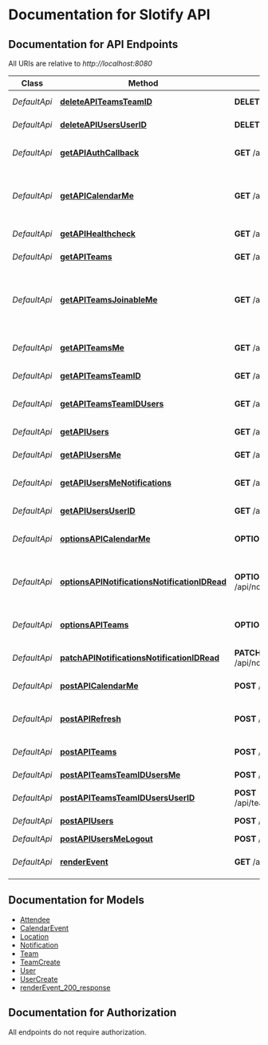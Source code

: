 # Documentation for Slotify API

<a name="documentation-for-api-endpoints"></a>
## Documentation for API Endpoints

All URIs are relative to *http://localhost:8080*

| Class | Method | HTTP request | Description |
|------------ | ------------- | ------------- | -------------|
| *DefaultApi* | [**deleteAPITeamsTeamID**](Apis/DefaultApi.md#deleteapiteamsteamid) | **DELETE** /api/teams/{teamID} | Delete a team by id. |
*DefaultApi* | [**deleteAPIUsersUserID**](Apis/DefaultApi.md#deleteapiusersuserid) | **DELETE** /api/users/{userID} | Delete a user by id. |
*DefaultApi* | [**getAPIAuthCallback**](Apis/DefaultApi.md#getapiauthcallback) | **GET** /api/auth/callback | Auth route for authorisation code flow. |
*DefaultApi* | [**getAPICalendarMe**](Apis/DefaultApi.md#getapicalendarme) | **GET** /api/calendar/me | Get a user's calendar events for a given time range. |
*DefaultApi* | [**getAPIHealthcheck**](Apis/DefaultApi.md#getapihealthcheck) | **GET** /api/healthcheck | Healthcheck route. |
*DefaultApi* | [**getAPITeams**](Apis/DefaultApi.md#getapiteams) | **GET** /api/teams | Get a team by query params. |
*DefaultApi* | [**getAPITeamsJoinableMe**](Apis/DefaultApi.md#getapiteamsjoinableme) | **GET** /api/teams/joinable/me | Get all joinable teams for a user excluding teams they are already a part of. |
*DefaultApi* | [**getAPITeamsMe**](Apis/DefaultApi.md#getapiteamsme) | **GET** /api/teams/me | Get all teams for current user. |
*DefaultApi* | [**getAPITeamsTeamID**](Apis/DefaultApi.md#getapiteamsteamid) | **GET** /api/teams/{teamID} | Get a team by id. |
*DefaultApi* | [**getAPITeamsTeamIDUsers**](Apis/DefaultApi.md#getapiteamsteamidusers) | **GET** /api/teams/{teamID}/users | Get all members of a team. |
*DefaultApi* | [**getAPIUsers**](Apis/DefaultApi.md#getapiusers) | **GET** /api/users | Get users by query params. |
*DefaultApi* | [**getAPIUsersMe**](Apis/DefaultApi.md#getapiusersme) | **GET** /api/users/me | Get current user's details. |
*DefaultApi* | [**getAPIUsersMeNotifications**](Apis/DefaultApi.md#getapiusersmenotifications) | **GET** /api/users/me/notifications | Get user's unread notifications. |
*DefaultApi* | [**getAPIUsersUserID**](Apis/DefaultApi.md#getapiusersuserid) | **GET** /api/users/{userID} | Get a user by id. |
*DefaultApi* | [**optionsAPICalendarMe**](Apis/DefaultApi.md#optionsapicalendarme) | **OPTIONS** /api/calendar/me | CORS preflight for creating an event |
*DefaultApi* | [**optionsAPINotificationsNotificationIDRead**](Apis/DefaultApi.md#optionsapinotificationsnotificationidread) | **OPTIONS** /api/notifications/{notificationID}/read | Satisfy CORS preflight for marking a notification as read. |
*DefaultApi* | [**optionsAPITeams**](Apis/DefaultApi.md#optionsapiteams) | **OPTIONS** /api/teams | Satisfy CORS preflight for creatingteams. |
*DefaultApi* | [**patchAPINotificationsNotificationIDRead**](Apis/DefaultApi.md#patchapinotificationsnotificationidread) | **PATCH** /api/notifications/{notificationID}/read | Mark a notification as being read. |
*DefaultApi* | [**postAPICalendarMe**](Apis/DefaultApi.md#postapicalendarme) | **POST** /api/calendar/me | create a new calendar event |
*DefaultApi* | [**postAPIRefresh**](Apis/DefaultApi.md#postapirefresh) | **POST** /api/refresh | Refresh Slotify access token and refresh token. |
*DefaultApi* | [**postAPITeams**](Apis/DefaultApi.md#postapiteams) | **POST** /api/teams | Create a new team. |
*DefaultApi* | [**postAPITeamsTeamIDUsersMe**](Apis/DefaultApi.md#postapiteamsteamidusersme) | **POST** /api/teams/{teamID}/users/me | Add current user to a team. |
*DefaultApi* | [**postAPITeamsTeamIDUsersUserID**](Apis/DefaultApi.md#postapiteamsteamidusersuserid) | **POST** /api/teams/{teamID}/users/{userID} | Add a user to a team. |
*DefaultApi* | [**postAPIUsers**](Apis/DefaultApi.md#postapiusers) | **POST** /api/users | Create a new user. |
*DefaultApi* | [**postAPIUsersMeLogout**](Apis/DefaultApi.md#postapiusersmelogout) | **POST** /api/users/me/logout | Logout user. |
*DefaultApi* | [**renderEvent**](Apis/DefaultApi.md#renderevent) | **GET** /api/events | Subscribe to notifications eventstream. |


<a name="documentation-for-models"></a>
## Documentation for Models

 - [Attendee](./Models/Attendee.md)
 - [CalendarEvent](./Models/CalendarEvent.md)
 - [Location](./Models/Location.md)
 - [Notification](./Models/Notification.md)
 - [Team](./Models/Team.md)
 - [TeamCreate](./Models/TeamCreate.md)
 - [User](./Models/User.md)
 - [UserCreate](./Models/UserCreate.md)
 - [renderEvent_200_response](./Models/renderEvent_200_response.md)


<a name="documentation-for-authorization"></a>
## Documentation for Authorization

All endpoints do not require authorization.
